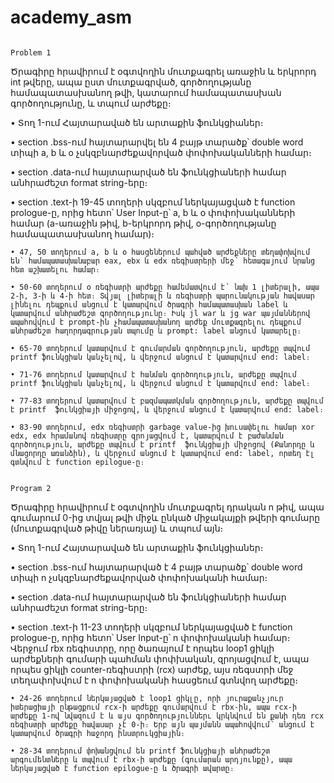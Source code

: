 # academy_asm
                                                                                            Problem 1
Ծրագիրը հրավիրում է օգտվողին մուտքագրել առաջին և երկրորդ int թվերը, ապա ըստ մուտքագրված, գործողությանը համապատասխանող թվի, կատարում համապատասխան գործողությունը, և տպում արժեքը։
                                    
• Տող 1-ում Հայտարաված են արտաքին ֆունկցիաներ։

• section .bss-ում հայտարարվել են 4 բայթ տարածք՝ double word տիպի a, b և o չսկզբնարժեքավորված փոփոխականների համար։

• section .data-ում հայտարարված են ֆունկցիաների համար անհրաժեշտ format string-երը։

• section .text-ի 19-45 տողերի սկզբում ներկայացված է function prologue-ը, որից հետո՝ User Input-ը՝ a, b և օ փոփոխականների համար (a-առաջին թիվ, b-երկրորդ թիվ, o-գործողությանը համապատասխանող համար)։ 

    • 47, 50 տողերում a, b և o հասցեներում պահված արժեքները տեղափոխվում են՝ համապատասխանաբար eax, ebx և edx ռեգիստրերի մեջ՝ հետագայում նրանց հետ աշխատելու համար։

    • 50-60 տողերում o ռեգիստրի արժեքը համեմատվում է՝ նախ 1 լիտերալի, ապա 2-ի, 3-ի և 4-ի հետ։ Տվյալ լիտերալի և ռեգիստրի պարունակության հավասար լինելու դեպքում անցում է կատարվում ծրագրի համապատասխան label և կատարվում անհրաժեշտ գործողությունը։ Իսկ jl war և jg war պայմաններով ապահովվում է prompt-ին չհամապատասխանող արժեք մուտքագրելու դեպքում անհրաժեշտ հաղորդագրության տպումը և prompt: label անցում կատարելը։

    • 65-70 տողերում կատարվում է գումարման գործողություն, արժեքը տպվում printf ֆունկցիան կանչելով, և վերջում անցում է կատարվում end: label։

    • 71-76 տողերում կատարվում է հանման գործողություն, արժեքը տպվում printf ֆունկցիան կանչելով, և վերջում անցում է կատարվում end: label։

    • 77-83 տողերում կատարվում է բազմապատկման գործողություն, արժեքը տպվում է printf  ֆունկցիայի միջոցով, և վերջում անցում է կատարվում end: label։

    • 83-90 տողերում, edx ռեգիստրի garbage value-ից խուսափելու համար xor edx, edx հրամանով ռեգիստրը զրոյացվում է, կատարվում է բաժանման գործողություն, արժեքը տպվում է printf  ֆունկցիայի միջոցով (Քանորդը և մնացորդը առանձին), և վերջում անցում է կատարվում end: label, որտեղ էլ գտնվում է function epilogue-ը։

                                                                                        Program 2
                                
Ծրագիրը հրավիրում է օգտվողին մուտքագրել դրական n թիվ, ապա գումարում 0-ից տվյալ թվի միջև ընկած միջակայքի թվերի գումարը (մուտքագրված թիվը ներառյալ) և տպում այն։

• Տող 1-ում Հայտարաված են արտաքին ֆունկցիաներ։

• section .bss-ում հայտարարված է 4 բայթ տարածք՝ double word տիպի n չսկզբնարժեքավորված փոփոխականի համար։

• section .data-ում հայտարարված են ֆունկցիաների համար անհրաժեշտ format string-երը։

• section .text-ի 11-23 տողերի սկզբում ներկայացված է function prologue-ը, որից հետո՝ User Input-ը՝ n փոփոխականի համար։ Վերջում rbx ռեգիստրը, որը ծառայում է որպես loop1 ցիկլի արժեքների գումարի պահման փոփխական, զրոյացվում է, ապա որպես ցիկլի counter-ռեգիստրի (rcx) արժեք, այս ռեգստրի մեջ տեղափոխվում է n փոփոխականի հասցեում գտնվող արժեքը։

    • 24-26 տողերում ներկայացված է loop1 ցիկլը, որի յուրաքանչյուր իտերացիայի ընթացքում rcx-ի արժեքը գումարվում է rbx֊ին, ապա rcx-ի արժեքը 1-ով նվազում է և այս գործողություններւ կրկնվում են քանի դեռ rcx ռեգիստրի արժեքը հավասար չէ 0-ի։ Երբ այն պայմանն ապահովվում՝ անցում է կատարվում ծրագրի հաջորդ ինստրուկցիային։
    
    • 28-34 տողերում փոխանցվում են printf ֆունկցիայի անհրաժեշտ արգումենտները և տպվում է rbx-ի արժեքը (գումարան արդյունքը), ապա ներկայացված է function epilogue-ը և ծրագրի ավարտը։
